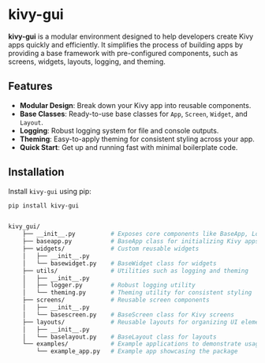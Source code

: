 # kivy-gui

**kivy-gui** is a modular environment designed to help developers create Kivy apps quickly and efficiently. It simplifies the process of building apps by providing a base framework with pre-configured components, such as screens, widgets, layouts, logging, and theming.

## Features

- **Modular Design**: Break down your Kivy app into reusable components.
- **Base Classes**: Ready-to-use base classes for `App`, `Screen`, `Widget`, and `Layout`.
- **Logging**: Robust logging system for file and console outputs.
- **Theming**: Easy-to-apply theming for consistent styling across your app.
- **Quick Start**: Get up and running fast with minimal boilerplate code.

## Installation

Install `kivy-gui` using pip:

```bash
pip install kivy-gui


kivy_gui/
    ├── __init__.py          # Exposes core components like BaseApp, Logger, and Theme
    ├── baseapp.py           # BaseApp class for initializing Kivy apps
    ├── widgets/             # Custom reusable widgets
    │   ├── __init__.py
    │   └── basewidget.py    # BaseWidget class for widgets
    ├── utils/               # Utilities such as logging and theming
    │   ├── __init__.py
    │   ├── logger.py        # Robust logging utility
    │   └── theming.py       # Theming utility for consistent styling
    ├── screens/             # Reusable screen components
    │   ├── __init__.py
    │   └── basescreen.py    # BaseScreen class for Kivy screens
    ├── layouts/             # Reusable layouts for organizing UI elements
    │   ├── __init__.py
    │   └── baselayout.py    # BaseLayout class for layouts
    └── examples/            # Example applications to demonstrate usage
        └── example_app.py   # Example app showcasing the package
